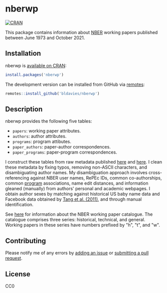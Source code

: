 # nberwp

[![CRAN](https://www.r-pkg.org/badges/version/nberwp)](https://cran.r-project.org/package=nberwp)

This package contains information about [NBER](https://www.nber.org) working papers published between June 1973 and October 2021.

## Installation

nberwp is [available on CRAN](https://cran.r-project.org/package=nberwp):

```r
install.packages('nberwp')
```

The development version can be installed from GitHub via [remotes](https://github.com/r-lib/remotes):

```r
remotes::install_github('bldavies/nberwp')
```

## Description

nberwp provides the following five tables:

* `papers`: working paper attributes.
* `authors`: author attributes.
* `programs`: program attibutes.
* `paper_authors`: paper-author correspondences.
* `paper_programs`: paper-program correspondences.

I construct these tables from raw metadata published [here](https://data.nber.org/nber-wp-logs/) and [here](https://www2.nber.org/RePEc/nbr/).
I clean these metadata by fixing typos, removing non-ASCII characters, and disambiguating author names.
My disambiguation approach involves cross-referencing against NBER user names, RePEc IDs, common co-authorships, common [program](https://www.nber.org/programs-projects/programs-working-groups) associations, name edit distances, and information gleaned (manually) from authors' personal and academic webpages.
I obtain author sexes by matching against historical US baby name data and Facebook data obtained by [Tang et al. (2011)](https://doi.org/10.1007/978-3-642-20244-5_33), and through manual identification. 

See [here](https://www.nber.org/policies.html) for information about the NBER working paper catalogue.
The catalogue comprises three series: historical, technical, and general.
Working papers in these series have numbers prefixed by "h", "t", and "w".

## Contributing

Please notify me of any errors by [adding an issue](https://github.com/bldavies/nberwp/issues) or [submitting a pull request](https://github.com/bldavies/nberwp/pulls).

## License

CC0
